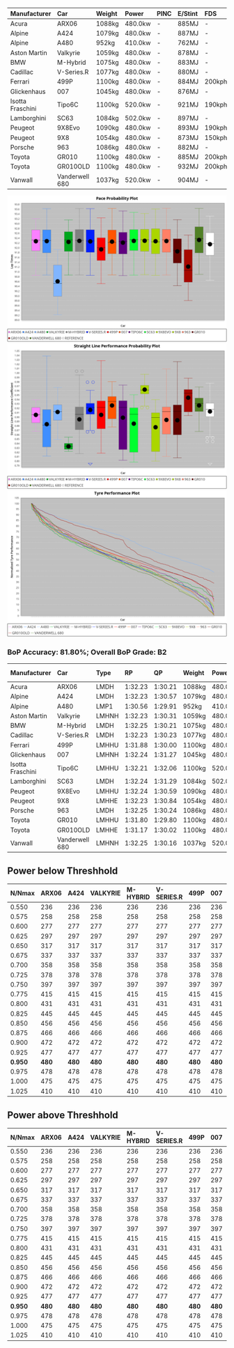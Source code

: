 | Manufacturer     | Car            | Weight | Power   | PINC    | E/Stint | FDS     |
|:-|:-|:-|:-|:-|:-|:-|
| Acura            | ARX06          | 1088kg | 480.0kw |    -    | 885MJ   |    -    |
| Alpine           | A424           | 1079kg | 480.0kw |    -    | 887MJ   |    -    |
| Alpine           | A480           | 952kg  | 410.0kw |    -    | 762MJ   |    -    |
| Aston Martin     | Valkyrie       | 1059kg | 480.0kw |    -    | 878MJ   |    -    |
| BMW              | M-Hybrid       | 1075kg | 480.0kw |    -    | 883MJ   |    -    |
| Cadillac         | V-Series.R     | 1077kg | 480.0kw |    -    | 880MJ   |    -    |
| Ferrari          | 499P           | 1100kg | 480.0kw |    -    | 884MJ   | 200kph  |
| Glickenhaus      | 007            | 1045kg | 480.0kw |    -    | 876MJ   |    -    |
| Isotta Fraschini | Tipo6C         | 1100kg | 520.0kw |    -    | 921MJ   | 190kph  |
| Lamborghini      | SC63           | 1084kg | 502.0kw |    -    | 897MJ   |    -    |
| Peugeot          | 9X8Evo         | 1090kg | 480.0kw |    -    | 893MJ   | 190kph  |
| Peugeot          | 9X8            | 1054kg | 480.0kw |    -    | 873MJ   | 150kph  |
| Porsche          | 963            | 1086kg | 480.0kw |    -    | 882MJ   |    -    |
| Toyota           | GR010          | 1100kg | 480.0kw |    -    | 885MJ   | 200kph  |
| Toyota           | GR010OLD       | 1100kg | 480.0kw |    -    | 932MJ   | 200kph  |
| Vanwall          | Vanderwell 680 | 1037kg | 520.0kw |    -    | 904MJ   |    -    |

![PACECHART](./IMG/AUTO.png)
![STRAIGHTLINEPERFORMANCECHART](./IMG/AUTO_sp.png)
![TYREPERFORMANCECHART](./IMG/AUTO_tw.png)

### BoP Accuracy: 81.80%; Overall BoP Grade: B2
| Manufacturer     | Car            | Type  | RP      | QP      | Weight | Power¹  | Threshhold | PINC    | Power²   | E/Stint | AVG Vmax  | FDS     | RDLC | L/Stint | BOP-Grade | Model Accuracy | Model Points | Match%  | SimDiff |
|:-|:-|:-|:-|:-|:-|:-|:-|:-|:-|:-|:-|:-|:-|:-|:-|:-|:-|:-|:-|
| Acura            | ARX06          | LMDH  | 1:32.23 | 1:30.21 | 1088kg | 480.0kw | 0.0kph     |    -    | 480.00kw |  885MJ  | 301.75kph |    -    | 0.99 | 40      | +B1       | 100.00%        | 996          | 86.33%  | #       |
| Alpine           | A424           | LMDH  | 1:32.23 | 1:30.57 | 1079kg | 480.0kw | 0.0kph     |    -    | 480.00kw |  887MJ  | 298.66kph |    -    | 1.00 | 40      | +B1       | 98.94%         | 2047         | 86.23%  | #       |
| Alpine           | A480           | LMP1  | 1:30.56 | 1:29.91 |  952kg | 410.0kw | 0.0kph     |    -    | 410.00kw |  762MJ  | 303.37kph |    -    | 0.98 | 37      | -Ω1       | 92.36%         | 1643         | 18.72%  | +0.59   |
| Aston Martin     | Valkyrie       | LMHNH | 1:32.23 | 1:30.31 | 1059kg | 480.0kw | 0.0kph     |    -    | 480.00kw |  878MJ  | 291.02kph |    -    | 1.03 | 40      | +C2       | 100.00%        | 247          | 70.07%  | #       |
| BMW              | M-Hybrid       | LMDH  | 1:32.25 | 1:30.21 | 1075kg | 480.0kw | 0.0kph     |    -    | 480.00kw |  883MJ  | 301.65kph |    -    | 1.01 | 40      | +A2       | 98.84%         | 3070         | 94.83%  | #       |
| Cadillac         | V-Series.R     | LMDH  | 1:32.23 | 1:30.23 | 1077kg | 480.0kw | 0.0kph     |    -    | 480.00kw |  880MJ  | 303.12kph |    -    | 1.00 | 40      | +B2       | 98.94%         | 5427         | 83.51%  | #       |
| Ferrari          | 499P           | LMHHU | 1:31.88 | 1:30.00 | 1100kg | 480.0kw | 0.0kph     |    -    | 480.00kw |  884MJ  | 301.35kph | 200kph  | 1.01 | 40      | -A2       | 100.00%        | 6554         | 94.08%  | #       |
| Glickenhaus      | 007            | LMHNH | 1:32.24 | 1:31.27 | 1045kg | 480.0kw | 0.0kph     |    -    | 480.00kw |  876MJ  | 307.53kph |    -    | 0.95 | 40      | +B1       | 93.90%         | 2170         | 85.74%  | #       |
| Isotta Fraschini | Tipo6C         | LMHHU | 1:32.21 | 1:32.06 | 1100kg | 520.0kw | 0.0kph     |    -    | 520.00kw |  921MJ  | 304.48kph | 190kph  | 1.03 | 40      | +D1       | 97.73%         | 129          | 66.40%  | #       |
| Lamborghini      | SC63           | LMDH  | 1:32.24 | 1:31.29 | 1084kg | 502.0kw | 0.0kph     |    -    | 502.00kw |  897MJ  | 301.05kph |    -    | 1.02 | 40      | +B1       | 100.00%        | 784          | 89.25%  | #       |
| Peugeot          | 9X8Evo         | LMHHU | 1:32.24 | 1:30.59 | 1090kg | 480.0kw | 0.0kph     |    -    | 480.00kw |  893MJ  | 312.25kph | 190kph  | 0.96 | 40      | +A2       | 100.00%        | 1457         | 91.60%  | #       |
| Peugeot          | 9X8            | LMHHE | 1:32.23 | 1:30.84 | 1054kg | 480.0kw | 0.0kph     |    -    | 480.00kw |  873MJ  | 298.76kph | 150kph  | 1.02 | 40      | ~A1       | 99.16%         | 4816         | 100.00% | +2.01   |
| Porsche          | 963            | LMDH  | 1:32.25 | 1:30.24 | 1086kg | 480.0kw | 0.0kph     |    -    | 480.00kw |  882MJ  | 300.00kph |    -    | 1.00 | 40      | ~A1       | 99.91%         | 14205        | 100.00% | #       |
| Toyota           | GR010          | LMHHU | 1:31.80 | 1:29.80 | 1100kg | 480.0kw | 0.0kph     |    -    | 480.00kw |  885MJ  | 299.17kph | 200kph  | 1.01 | 40      | -B1       | 99.73%         | 4795         | 89.52%  | #       |
| Toyota           | GR010OLD       | LMHHE | 1:31.17 | 1:30.02 | 1100kg | 480.0kw | 0.0kph     |    -    | 480.00kw |  932MJ  | 307.57kph | 200kph  | 1.00 | 40      | -E2       | 94.52%         | 690          | 54.39%  | #       |
| Vanwall          | Vanderwell 680 | LMHNH | 1:32.25 | 1:30.16 | 1037kg | 520.0kw | 0.0kph     |    -    | 520.00kw |  904MJ  | 312.42kph |    -    | 1.01 | 40      | ~A1       | 95.37%         | 639          | 98.19%  | +1.55   |

## Power below Threshhold
| N/Nmax    | ARX06   | A424    | VALKYRIE | M-HYBRID | V-SERIES.R | 499P    | 007     | TIPO6C  | SC63    | 9X8EVO  | 9X8     | 963     | GR010   | GR010OLD | VANDERWELL 680 | ​     | RPM      | A480    |
|:-|:-|:-|:-|:-|:-|:-|:-|:-|:-|:-|:-|:-|:-|:-|:-|:-|:-|:-|
|  0.550    |  236    |  236    |  236     |  236     |  236       |  236    |  236    |  256    |  247    |  236    |  236    |  236    |  236    |  236     |  256           |  ​    |   --     |   -     |
|  0.575    |  258    |  258    |  258     |  258     |  258       |  258    |  258    |  279    |  270    |  258    |  258    |  258    |  258    |  258     |  279           |  ​    |   --     |   -     |
|  0.600    |  277    |  277    |  277     |  277     |  277       |  277    |  277    |  300    |  290    |  277    |  277    |  277    |  277    |  277     |  300           |  ​    |   --     |   -     |
|  0.625    |  297    |  297    |  297     |  297     |  297       |  297    |  297    |  322    |  310    |  297    |  297    |  297    |  297    |  297     |  322           |  ​    |   --     |   -     |
|  0.650    |  317    |  317    |  317     |  317     |  317       |  317    |  317    |  343    |  331    |  317    |  317    |  317    |  317    |  317     |  343           |  ​    |   --     |   -     |
|  0.675    |  337    |  337    |  337     |  337     |  337       |  337    |  337    |  365    |  352    |  337    |  337    |  337    |  337    |  337     |  365           |  ​    |   --     |   -     |
|  0.700    |  358    |  358    |  358     |  358     |  358       |  358    |  358    |  387    |  374    |  358    |  358    |  358    |  358    |  358     |  387           |  ​    |   --     |   -     |
|  0.725    |  378    |  378    |  378     |  378     |  378       |  378    |  378    |  409    |  395    |  378    |  378    |  378    |  378    |  378     |  409           |  ​    |   --     |   -     |
|  0.750    |  397    |  397    |  397     |  397     |  397       |  397    |  397    |  430    |  415    |  397    |  397    |  397    |  397    |  397     |  430           |  ​    |   --     |   -     |
|  0.775    |  415    |  415    |  415     |  415     |  415       |  415    |  415    |  449    |  434    |  415    |  415    |  415    |  415    |  415     |  449           |  ​    |  5000    |  241    |
|  0.800    |  431    |  431    |  431     |  431     |  431       |  431    |  431    |  467    |  451    |  431    |  431    |  431    |  431    |  431     |  467           |  ​    |  5500    |  284    |
|  0.825    |  445    |  445    |  445     |  445     |  445       |  445    |  445    |  482    |  466    |  445    |  445    |  445    |  445    |  445     |  482           |  ​    |  6000    |  318    |
|  0.850    |  456    |  456    |  456     |  456     |  456       |  456    |  456    |  494    |  477    |  456    |  456    |  456    |  456    |  456     |  494           |  ​    |  6500    |  359    |
|  0.875    |  466    |  466    |  466     |  466     |  466       |  466    |  466    |  505    |  487    |  466    |  466    |  466    |  466    |  466     |  505           |  ​    |  7000    |  401    |
|  0.900    |  472    |  472    |  472     |  472     |  472       |  472    |  472    |  512    |  494    |  472    |  472    |  472    |  472    |  472     |  512           |  ​    |  7500    |  411    |
|  0.925    |  477    |  477    |  477     |  477     |  477       |  477    |  477    |  517    |  499    |  477    |  477    |  477    |  477    |  477     |  517           |  ​    |  8000    |  407    |
| **0.950** | **480** | **480** | **480**  | **480**  | **480**    | **480** | **480** | **520** | **502** | **480** | **480** | **480** | **480** | **480**  | **520**        | **​** | **8500** | **410** |
|  0.975    |  478    |  478    |  478     |  478     |  478       |  478    |  478    |  518    |  500    |  478    |  478    |  478    |  478    |  478     |  518           |  ​    |  9000    |  205    |
|  1.000    |  475    |  475    |  475     |  475     |  475       |  475    |  475    |  514    |  497    |  475    |  475    |  475    |  475    |  475     |  514           |  ​    |   --     |   -     |
|  1.025    |  410    |  410    |  410     |  410     |  410       |  410    |  410    |  444    |  429    |  410    |  410    |  410    |  410    |  410     |  444           |  ​    |   --     |   -     |

## Power above Threshhold
| N/Nmax    | ARX06   | A424    | VALKYRIE | M-HYBRID | V-SERIES.R | 499P    | 007     | TIPO6C  | SC63    | 9X8EVO  | 9X8     | 963     | GR010   | GR010OLD | VANDERWELL 680 | ​     | RPM      | A480    |
|:-|:-|:-|:-|:-|:-|:-|:-|:-|:-|:-|:-|:-|:-|:-|:-|:-|:-|:-|
|  0.550    |  236    |  236    |  236     |  236     |  236       |  236    |  236    |  256    |  247    |  236    |  236    |  236    |  236    |  236     |  256           |  ​    |   --     |   -     |
|  0.575    |  258    |  258    |  258     |  258     |  258       |  258    |  258    |  279    |  270    |  258    |  258    |  258    |  258    |  258     |  279           |  ​    |   --     |   -     |
|  0.600    |  277    |  277    |  277     |  277     |  277       |  277    |  277    |  300    |  290    |  277    |  277    |  277    |  277    |  277     |  300           |  ​    |   --     |   -     |
|  0.625    |  297    |  297    |  297     |  297     |  297       |  297    |  297    |  322    |  310    |  297    |  297    |  297    |  297    |  297     |  322           |  ​    |   --     |   -     |
|  0.650    |  317    |  317    |  317     |  317     |  317       |  317    |  317    |  343    |  331    |  317    |  317    |  317    |  317    |  317     |  343           |  ​    |   --     |   -     |
|  0.675    |  337    |  337    |  337     |  337     |  337       |  337    |  337    |  365    |  352    |  337    |  337    |  337    |  337    |  337     |  365           |  ​    |   --     |   -     |
|  0.700    |  358    |  358    |  358     |  358     |  358       |  358    |  358    |  387    |  374    |  358    |  358    |  358    |  358    |  358     |  387           |  ​    |   --     |   -     |
|  0.725    |  378    |  378    |  378     |  378     |  378       |  378    |  378    |  409    |  395    |  378    |  378    |  378    |  378    |  378     |  409           |  ​    |   --     |   -     |
|  0.750    |  397    |  397    |  397     |  397     |  397       |  397    |  397    |  430    |  415    |  397    |  397    |  397    |  397    |  397     |  430           |  ​    |   --     |   -     |
|  0.775    |  415    |  415    |  415     |  415     |  415       |  415    |  415    |  449    |  434    |  415    |  415    |  415    |  415    |  415     |  449           |  ​    |  5000    |  241    |
|  0.800    |  431    |  431    |  431     |  431     |  431       |  431    |  431    |  467    |  451    |  431    |  431    |  431    |  431    |  431     |  467           |  ​    |  5500    |  284    |
|  0.825    |  445    |  445    |  445     |  445     |  445       |  445    |  445    |  482    |  466    |  445    |  445    |  445    |  445    |  445     |  482           |  ​    |  6000    |  318    |
|  0.850    |  456    |  456    |  456     |  456     |  456       |  456    |  456    |  494    |  477    |  456    |  456    |  456    |  456    |  456     |  494           |  ​    |  6500    |  359    |
|  0.875    |  466    |  466    |  466     |  466     |  466       |  466    |  466    |  505    |  487    |  466    |  466    |  466    |  466    |  466     |  505           |  ​    |  7000    |  401    |
|  0.900    |  472    |  472    |  472     |  472     |  472       |  472    |  472    |  512    |  494    |  472    |  472    |  472    |  472    |  472     |  512           |  ​    |  7500    |  411    |
|  0.925    |  477    |  477    |  477     |  477     |  477       |  477    |  477    |  517    |  499    |  477    |  477    |  477    |  477    |  477     |  517           |  ​    |  8000    |  407    |
| **0.950** | **480** | **480** | **480**  | **480**  | **480**    | **480** | **480** | **520** | **502** | **480** | **480** | **480** | **480** | **480**  | **520**        | **​** | **8500** | **410** |
|  0.975    |  478    |  478    |  478     |  478     |  478       |  478    |  478    |  518    |  500    |  478    |  478    |  478    |  478    |  478     |  518           |  ​    |  9000    |  205    |
|  1.000    |  475    |  475    |  475     |  475     |  475       |  475    |  475    |  514    |  497    |  475    |  475    |  475    |  475    |  475     |  514           |  ​    |   --     |   -     |
|  1.025    |  410    |  410    |  410     |  410     |  410       |  410    |  410    |  444    |  429    |  410    |  410    |  410    |  410    |  410     |  444           |  ​    |   --     |   -     |
